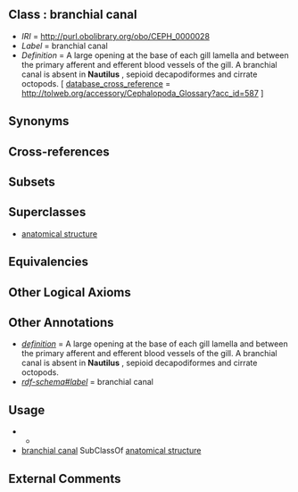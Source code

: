 
## Class : branchial canal

 * *IRI* = http://purl.obolibrary.org/obo/CEPH_0000028
 * *Label* = branchial canal
 * *Definition* = A large opening at the base of each gill lamella and between the primary afferent and efferent blood vessels of the gill. A branchial canal is absent in <strong>Nautilus</strong> , sepioid decapodiformes and cirrate octopods. [ [database_cross_reference](../../ef/oboInOwl#hasDbXref.md) = http://tolweb.org/accessory/Cephalopoda_Glossary?acc_id=587 ]

## Synonyms


## Cross-references


## Subsets


## Superclasses

 * [anatomical structure](../../UBERON/61/UBERON_0000061.md)

## Equivalencies


## Other Logical Axioms


## Other Annotations

 * *[definition](../../IAO/15/IAO_0000115.md)* = A large opening at the base of each gill lamella and between the primary afferent and efferent blood vessels of the gill. A branchial canal is absent in <strong>Nautilus</strong> , sepioid decapodiformes and cirrate octopods.
 * *[rdf-schema#label](../../el/rdf-schema#label.md)* = branchial canal

## Usage

 * -
 * [branchial canal](../../CEPH/28/CEPH_0000028.md) SubClassOf [anatomical structure](../../UBERON/61/UBERON_0000061.md)

## External Comments

